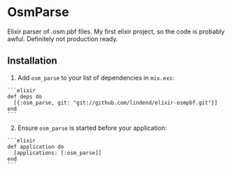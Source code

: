 # OsmParse

Elixir parser of .osm.pbf files. My first elixir project, so the code is probably awful. Definitely not production ready.


## Installation

  1. Add `osm_parse` to your list of dependencies in `mix.exs`:

    ```elixir
    def deps do
      [{:osm_parse, git: "git://github.com/lindend/elixir-osmpbf.git"}]
    end
    ```

  2. Ensure `osm_parse` is started before your application:

    ```elixir
    def application do
      [applications: [:osm_parse]]
    end
    ```

